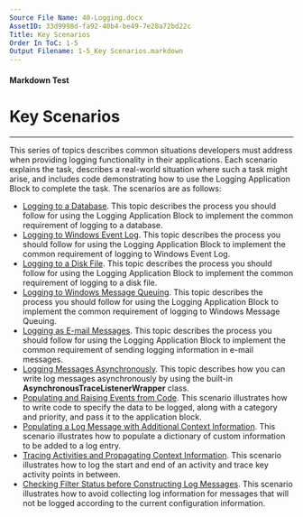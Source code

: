 ```yaml
---
Source File Name: 40-Logging.docx
AssetID: 33d9998d-fa92-40b4-be49-7e28a72bd22c
Title: Key Scenarios
Order In ToC: 1-5
Output Filename: 1-5_Key Scenarios.markdown
---
```


#### Markdown Test ####
# Key Scenarios #
----------

This series of topics describes common situations developers must address when providing logging functionality in their applications. Each scenario explains the task, describes a real-world situation where such a task might arise, and includes code demonstrating how to use the Logging Application Block to complete the task. The scenarios are as follows:  
+ [Logging to a Database](test-markdown_b010d39c-5196-439a-8d7c-92d6cbe1d892.html). This topic describes the process you should follow for using the Logging Application Block to implement the common requirement of logging to a database.
+ [Logging to Windows Event Log](test-markdown_45e42198-6a44-4d0b-bb55-691b7c5ed2bf.html). This topic describes the process you should follow for using the Logging Application Block to implement the common requirement of logging to Windows Event Log.
+ [Logging to a Disk File](test-markdown_d0234cae-d49b-44b0-9f0c-bb79089022af.html). This topic describes the process you should follow for using the Logging Application Block to implement the common requirement of logging to a disk file.
+ [Logging to Windows Message Queuing](test-markdown_7dd3bd7e-c463-4dbd-92f8-472e0eab8d53.html). This topic describes the process you should follow for using the Logging Application Block to implement the common requirement of logging to Windows Message Queuing.
+ [Logging as E-mail Messages](test-markdown_c28f7cd6-7933-47ba-8d30-ac4ecaa96a52.html). This topic describes the process you should follow for using the Logging Application Block to implement the common requirement of sending logging information in e-mail messages.
+ [Logging Messages Asynchronously](test-markdown_cb1f81e5-c18e-4844-ba6e-3be859c2f947.html). This topic describes how you can write log messages asynchronously by using the built-in **AsynchronousTraceListenerWrapper** class.
+ [Populating and Raising Events from Code](test-markdown_3712145d-7fa5-4fd7-b9a7-ea2d018b5fc7.html). This scenario illustrates how to write code to specify the data to be logged, along with a category and priority, and pass it to the application block. 
+ [Populating a Log Message with Additional Context Information](test-markdown_62843eda-e525-4531-8d26-4efddd75ccef.html). This scenario illustrates how to populate a dictionary of custom information to be added to a log entry. 
+ [Tracing Activities and Propagating Context Information](test-markdown_76ae5d88-2ad5-4d53-a727-c8f80807d6d1.html). This scenario illustrates how to log the start and end of an activity and trace key activity points in between. 
+ [Checking Filter Status before Constructing Log Messages](test-markdown_37d65dcf-7447-46f6-97ec-6208b9a317b6.html). This scenario illustrates how to avoid collecting log information for messages that will not be logged according to the current configuration information.

